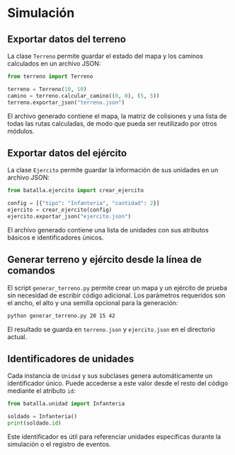 # Simulación

## Exportar datos del terreno

La clase `Terreno` permite guardar el estado del mapa y los caminos
calculados en un archivo JSON:

```python
from terreno import Terreno

terreno = Terreno(10, 10)
camino = terreno.calcular_camino((0, 0), (5, 5))
terreno.exportar_json("terreno.json")
```

El archivo generado contiene el mapa, la matriz de colisiones y una lista
de todas las rutas calculadas, de modo que pueda ser reutilizado por otros
módulos.

## Exportar datos del ejército

La clase `Ejercito` permite guardar la información de sus unidades en un
archivo JSON:

```python
from batalla.ejercito import crear_ejercito

config = [{"tipo": "Infanteria", "cantidad": 2}]
ejercito = crear_ejercito(config)
ejercito.exportar_json("ejercito.json")
```

El archivo generado contiene una lista de unidades con sus atributos básicos
e identificadores únicos.

## Generar terreno y ejército desde la línea de comandos

El script `generar_terreno.py` permite crear un mapa y un ejército de prueba
sin necesidad de escribir código adicional. Los parámetros requeridos son el
ancho, el alto y una semilla opcional para la generación:

```bash
python generar_terreno.py 20 15 42
```

El resultado se guarda en `terreno.json` y `ejercito.json` en el directorio
actual.

## Identificadores de unidades

Cada instancia de ``Unidad`` y sus subclases genera automáticamente un
identificador único. Puede accederse a este valor desde el resto del
código mediante el atributo ``id``:

```python
from batalla.unidad import Infanteria

soldado = Infanteria()
print(soldado.id)
```

Este identificador es útil para referenciar unidades específicas durante
la simulación o el registro de eventos.

